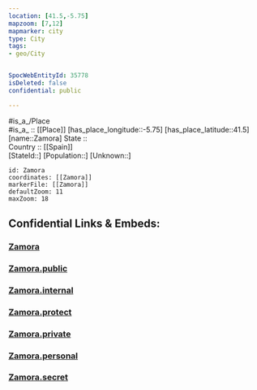 ```yaml
---
location: [41.5,-5.75] 
mapzoom: [7,12] 
mapmarker: city 
type: City
tags:
- geo/City


SpocWebEntityId: 35778
isDeleted: false
confidential: public

---
```

#is_a_/Place  
#is_a_ :: [[Place]] 
[has_place_longitude::-5.75] 
[has_place_latitude::41.5] 
[name::Zamora] 
State ::  
Country :: [[Spain]]  
[StateId::] 
[Population::] 
[Unknown::] 


```leaflet
id: Zamora
coordinates: [[Zamora]] 
markerFile: [[Zamora]] 
defaultZoom: 11 
maxZoom: 18
```


## Confidential Links & Embeds: 

### [Zamora](/_Standards/Earth/Continent/Europe/Europe~South/Spain/Provinces~Spain/Castilla_y_León/counties~Castillay_León/Zamora.Province/cities~Zamora/Zamora.md) 

### [Zamora.public](/_public/Earth/Continent/Europe/Europe~South/Spain/Provinces~Spain/Castilla_y_León/counties~Castillay_León/Zamora.Province/cities~Zamora/Zamora.public.md) 

### [Zamora.internal](/_internal/Earth/Continent/Europe/Europe~South/Spain/Provinces~Spain/Castilla_y_León/counties~Castillay_León/Zamora.Province/cities~Zamora/Zamora.internal.md) 

### [Zamora.protect](/_protect/Earth/Continent/Europe/Europe~South/Spain/Provinces~Spain/Castilla_y_León/counties~Castillay_León/Zamora.Province/cities~Zamora/Zamora.protect.md) 

### [Zamora.private](/_private/Earth/Continent/Europe/Europe~South/Spain/Provinces~Spain/Castilla_y_León/counties~Castillay_León/Zamora.Province/cities~Zamora/Zamora.private.md) 

### [Zamora.personal](/_personal/Earth/Continent/Europe/Europe~South/Spain/Provinces~Spain/Castilla_y_León/counties~Castillay_León/Zamora.Province/cities~Zamora/Zamora.personal.md) 

### [Zamora.secret](/_secret/Earth/Continent/Europe/Europe~South/Spain/Provinces~Spain/Castilla_y_León/counties~Castillay_León/Zamora.Province/cities~Zamora/Zamora.secret.md)

